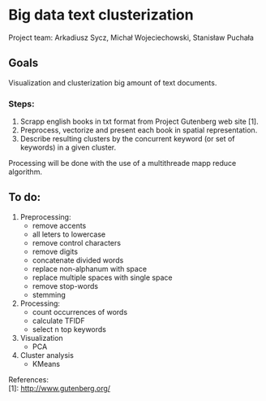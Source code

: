 # Big data text clusterization
Project team: Arkadiusz Sycz, Michał Wojeciechowski, Stanisław Puchała

## Goals

Visualization and clusterization big amount of text documents. 

### Steps:

1. Scrapp english books in txt format from Project Gutenberg web site [1].
2. Preprocess, vectorize and present each book in spatial representation. 
3. Describe resulting clusters by the concurrent keyword (or set of keywords) in a given cluster. 

Processing will be done with the use of a multithreade mapp reduce algorithm. 

## To do:
1. Preprocessing:
    - remove accents 
    - all leters to lowercase
    - remove control characters
    - remove digits 
    - concatenate divided words
    - replace non-alphanum with space  
    - replace multiple spaces with single space 
    - remove stop-words
    - stemming 
2. Processing: 
    - count occurrences of words 
    - calculate TFIDF
    - select n top keywords
3. Visualization 
    - PCA
4. Cluster analysis
    - KMeans

References:  
    [1]: http://www.gutenberg.org/
